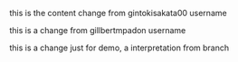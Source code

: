 this is the content change from gintokisakata00 username

this is a change from gillbertmpadon username





this is a change just for demo, a interpretation from branch